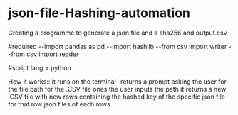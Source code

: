 # json-file-Hashing-automation

Creating a programme to generate a json file and a sha256 and output.csv

#required
--import pandas as pd
--import hashlib
--from csv import writer
--from csv import reader

#script lang = python

How it works::
it runs on the terminal
-returns a prompt asking the user for the file path for the .CSV file
ones the user inputs the path it returns
            a new .CSV file with new rows containing the hashed key of the specific json file for that row
            json files of each rows
